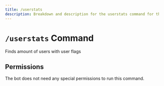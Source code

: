 ```yaml
---
title: /userstats
description: Breakdown and description for the userstats command for the Chewbotcca Discord bot
---
```


# `/userstats` Command

Finds amount of users with user flags

## Permissions

The bot does not need any special permissions to run this command.
